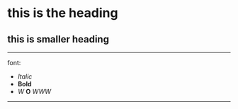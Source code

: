 # this is the heading
## this is smaller heading
***
font:
* *Italic*
* **Bold**
* *W* **O** *WWW*
***
